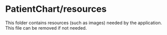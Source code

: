 # PatientChart/resources

This folder contains resources (such as images) needed by the application. This file can
be removed if not needed.
